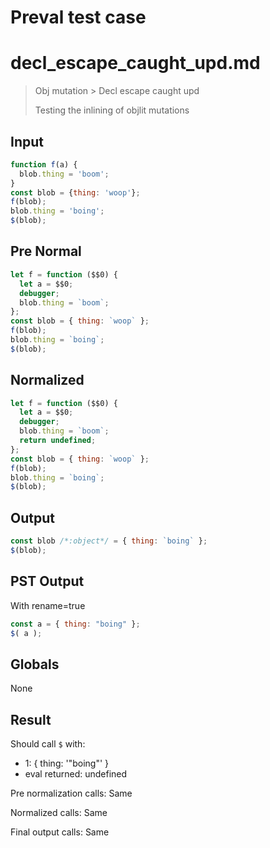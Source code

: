 # Preval test case

# decl_escape_caught_upd.md

> Obj mutation > Decl escape caught upd
>
> Testing the inlining of objlit mutations

## Input

`````js filename=intro
function f(a) {
  blob.thing = 'boom';
}
const blob = {thing: 'woop'};
f(blob);
blob.thing = 'boing';
$(blob);
`````

## Pre Normal


`````js filename=intro
let f = function ($$0) {
  let a = $$0;
  debugger;
  blob.thing = `boom`;
};
const blob = { thing: `woop` };
f(blob);
blob.thing = `boing`;
$(blob);
`````

## Normalized


`````js filename=intro
let f = function ($$0) {
  let a = $$0;
  debugger;
  blob.thing = `boom`;
  return undefined;
};
const blob = { thing: `woop` };
f(blob);
blob.thing = `boing`;
$(blob);
`````

## Output


`````js filename=intro
const blob /*:object*/ = { thing: `boing` };
$(blob);
`````

## PST Output

With rename=true

`````js filename=intro
const a = { thing: "boing" };
$( a );
`````

## Globals

None

## Result

Should call `$` with:
 - 1: { thing: '"boing"' }
 - eval returned: undefined

Pre normalization calls: Same

Normalized calls: Same

Final output calls: Same
